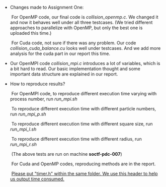 - Changes made  to Assignment One:

  ​     For OpenMP code, our final code is *collision_openmp.c*. We changed it and now it behaves well under all three testcases. (We tried different approaches to parallelize with OpenMP, but only the best one is uploaded this time.)

  ​     For Cuda code, not sure if there was any problem.  Our code *collision_cuda_balance.cu* looks well under testcases.  And we add more analysis for the cuda part in our report this time.   

- Our OpenMPI code *collision_mpi.c* introduces a lot of variables, which is a bit hard to read. Our basic implementation thought and some important data structure are explained in our report. 

- How to reproduce results?

  ​      For OpenMPI code, to reproduce different execution time varying with process number, run *run_mpi.sh*

  ​       To reproduce different execution time with different particle numbers, run *run_mpi_p.sh*

  ​       To reproduce different execution time with different square size, run *run_mpi_l.sh*

  ​       To reproduce different execution time with different radius, run *run_mpi_r.sh*

  ​       (The above tests are run on machine **soctf-pdc-007**)

  ​      For Cuda and OpenMP codes, reproducing methods are in the report. 

  ​      <u>Please put "timer.h" within the same folder. We use this header to help us output time consumed.</u>

  